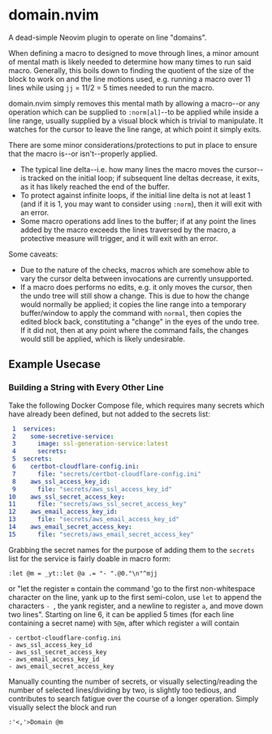 # domain.nvim
A dead-simple Neovim plugin to operate on line "domains".

When defining a macro to designed to move through lines, a minor amount of mental math is likely needed to determine how many times to run said macro. Generally, this boils down to finding the quotient of the size of the block to work on and the line motions used, e.g. running a macro over 11 lines while using `jj` = 11/2 = 5 times needed to run the macro. 

domain.nvim simply removes this mental math by allowing a macro--or any operation which can be supplied to `:norm[al]`--to be applied while inside a line range, usually supplied by a visual block which is trivial to manipulate. It watches for the cursor to leave the line range, at which point it simply exits. 

There are some minor considerations/protections to put in place to ensure that the macro is--or isn't--properly applied.
- The typical line delta--i.e. how many lines the macro moves the cursor--is tracked on the initial loop; if subsequent line deltas decrease, it exits, as it has likely reached the end of the buffer.
- To protect against infinite loops, if the initial line delta is not at least 1 (and if it is 1, you may want to consider using `:norm`), then it will exit with an error.
- Some macro operations add lines to the buffer; if at any point the lines added by the macro exceeds the lines traversed by the macro, a protective measure will trigger, and it will exit with an error.

Some caveats:
- Due to the nature of the checks, macros which are somehow able to vary the cursor delta between invocations are currently unsupported.
- If a macro does performs no edits, e.g. it only moves the cursor, then the undo tree will still show a change. This is due to how the change would normally be applied; it copies the line range into a temporary buffer/window to apply the command with `normal`, then copies the edited block back, constituting a "change" in the eyes of the undo tree. If it did not, then at any point where the command fails, the changes would still be applied, which is likely undesirable.

## Example Usecase
### Building a String with Every Other Line
Take the following Docker Compose file, which requires many secrets which have already been defined, but not added to the secrets list:
```yaml
 1  services:
 2    some-secretive-service:
 3      image: ssl-generation-service:latest
 4      secrets:
 5  secrets:
 6    certbot-cloudflare-config.ini:
 7      file: "secrets/certbot-cloudflare-config.ini"
 8    aws_ssl_access_key_id:
 9      file: "secrets/aws_ssl_access_key_id"
10    aws_ssl_secret_access_key: 
11      file: "secrets/aws_ssl_secret_access_key"
12    aws_email_access_key_id:
13      file: "secrets/aws_email_access_key_id"
14    aws_email_secret_access_key: 
15      file: "secrets/aws_email_secret_access_key"
```
Grabbing the secret names for the purpose of adding them to the `secrets` list for the service is fairly doable in macro form:
```
:let @m = _yt::let @a .= "- ".@0."\n"^mjj
```
or "let the register `m` contain the command 'go to the first non-whitespace character on the line, yank up to the first semi-colon, use `let` to append the characters `- `, the yank register, and a newline to register `a`, and move down two lines". Starting on line 6, it can be applied 5 times (for each line containing a secret name) with `5@m`, after which register `a` will contain 
```
- certbot-cloudflare-config.ini
- aws_ssl_access_key_id
- aws_ssl_secret_access_key
- aws_email_access_key_id
- aws_email_secret_access_key
```
Manually counting the number of secrets, or visually selecting/reading the number of selected lines/dividing by two, is slightly too tedious, and contributes to search fatigue over the course of a longer operation. Simply visually select the block and run
```
:'<,'>Domain @m
```
